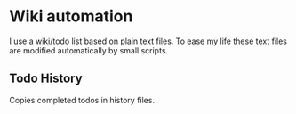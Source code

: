 # Wiki automation

I use a wiki/todo list based on plain text files. To ease my life these text files
are modified automatically by small scripts.

## Todo History

Copies completed todos in history files.
